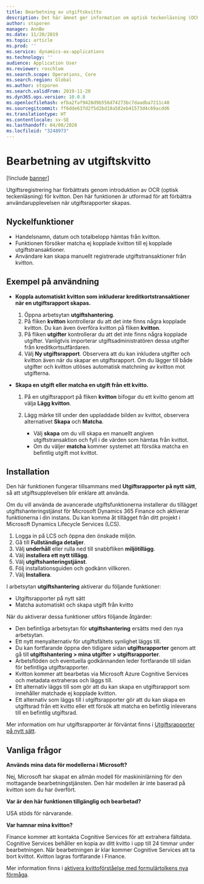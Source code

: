 ```yaml
---
title: Bearbetning av utgiftskvitto
description: Det här ämnet ger information om optisk teckenläsning (OCR) av kvitton. Den här funktionen är utformad för att förbättra användarupplevelsen när utgiftsrapporter skapas i Microsoft Dynamics 365 Finance.
author: stsporen
manager: AnnBe
ms.date: 11/20/2019
ms.topic: article
ms.prod: ''
ms.service: dynamics-ax-applications
ms.technology: ''
audience: Application User
ms.reviewer: roschlom
ms.search.scope: Operations, Core
ms.search.region: Global
ms.author: stsporen
ms.search.validFrom: 2019-11-20
ms.dyn365.ops.version: 10.0.8
ms.openlocfilehash: efba2faf9428d9b556d74273bc7daadba7211c48
ms.sourcegitcommit: ff6dde637d2f5d2bd18a582eb41573d4c69acdd6
ms.translationtype: HT
ms.contentlocale: sv-SE
ms.lasthandoff: 04/08/2020
ms.locfileid: "3248973"
---
```

# <a name="expense-receipt-processing"></a>Bearbetning av utgiftskvitto

[!include [banner](../includes/banner.md)]

Utgiftsregistrering har förbättrats genom introduktion av OCR (optisk teckenläsning) för kvitton. Den här funktionen är utformad för att förbättra användarupplevelsen när utgiftsrapporter skapas.

## <a name="key-features"></a>Nyckelfunktioner

- Handelsnamn, datum och totalbelopp hämtas från kvitton.
- Funktionen försöker matcha ej kopplade kvitton till ej kopplade utgiftstransaktioner.
- Användare kan skapa manuellt registrerade utgiftstransaktioner från kvitton.

## <a name="usage-examples"></a>Exempel på användning

- **Koppla automatiskt kvitton som inkluderar kreditkortstransaktioner när en utgiftsrapport skapas.**

    1. Öppna arbetsytan **utgiftshantering**.
    2. På fliken **kvitton** kontrollerar du att det inte finns några kopplade kvitton. Du kan även överföra kvitton på fliken **kvitton**.
    3. På fliken **utgifter** kontrollerar du att det inte finns några kopplade utgifter. Vanligtvis importerar utgiftsadministratören dessa utgifter från kreditkortsutfärdaren.
    4. Välj **Ny utgiftsrapport**. Observera att du kan inkludera utgifter och kvitton även när du skapar en utgiftsrapport. Om du lägger till både utgifter och kvitton utlöses automatisk matchning av kvitton mot utgifterna.

- **Skapa en utgift eller matcha en utgift från ett kvitto.**

    1. På en utgiftsrapport på fliken **kvitton** bifogar du ett kvitto genom att välja **Lägg kvitton**.
    2. Lägg märke till under den uppladdade bilden av kvittot, observera alternativet **Skapa** och **Matcha**.

        - Välj **skapa** om du vill skapa en manuellt angiven utgiftstransaktion och fyll i de värden som hämtas från kvittot.
        - Om du väljer **matcha** kommer systemet att försöka matcha en befintlig utgift mot kvittot.

## <a name="installation"></a>Installation

Den här funktionen fungerar tillsammans med **Utgiftsrapporter på nytt sätt**, så att utgiftsupplevelsen blir enklare att använda.

Om du vill använda de avancerade utgiftsfunktionerna installerar du tillägget utgiftshanteringstjänst för Microsoft Dynamics 365 Finance och aktiverar funktionerna i din instans. Du kan komma åt tillägget från ditt projekt i Microsoft Dynamics Lifecycle Services (LCS).

1. Logga in på LCS och öppna den önskade miljön.
2. Gå till **Fullständiga detaljer**.
3. Välj **underhåll** eller rulla ned till snabbfliken **miljötillägg**.
4. Välj **installera ett nytt tillägg**.
5. Välj **utgiftshanteringstjänst**.
6. Följ installationsguiden och godkänn villkoren.
7. Välj **Installera**.

I arbetsytan **utgiftshantering** aktiverar du följande funktioner:

- Utgiftsrapporter på nytt sätt
- Matcha automatiskt och skapa utgift från kvitto

När du aktiverar dessa funktioner utförs följande åtgärder:

- Den befintliga arbetsytan för **utgiftshantering** ersätts med den nya arbetsytan.
- Ett nytt menyalternativ för utgiftsfältets synlighet läggs till.
- Du kan fortfarande öppna den tidigare sidan **utgiftsrapporter** genom att gå till **utgiftshantering > mina utgifter > utgiftsrapporter**.
- Arbetsflöden och eventuella godkännanden leder fortfarande till sidan för befintliga utgiftsrapporter.
- Kvitton kommer att bearbetas via Microsoft Azure Cognitive Services och metadata extraheras och läggs till.
- Ett alternativ läggs till som gör att du kan skapa en utgiftsrapport som innehåller matchade ej kopplade kvitton.
- Ett alternativ som läggs till i utgiftsrapporter gör att du kan skapa en utgiftsrad från ett kvitto eller ett försök att matcha en befintlig inleverans till en befintlig utgiftsrad.

Mer information om hur utgiftsrapporter är förväntat finns i [Utgiftsrapporter på nytt sätt](ExpenseWorkspaceNew.md).

## <a name="frequently-asked-questions"></a>Vanliga frågor

**Används mina data för modellerna i Microsoft?**

Nej, Microsoft har skapat en allmän modell för maskininlärning för den mottagande bearbetningstjänsten. Den här modellen är inte baserad på kvitton som du har överfört.

**Var är den här funktionen tillgänglig och bearbetad?**

USA stöds för närvarande.

**Var hamnar mina kvitton?**

Finance kommer att kontakta Cognitive Services för att extrahera fältdata. Cognitive Services behåller en kopia av ditt kvitto i upp till 24 timmar under bearbetningen. När bearbetningen är klar kommer Cognitive Services att ta bort kvittot. Kvitton lagras fortfarande i Finance.

Mer information finns i [aktivera kvittoförståelse med formulärtolkens nya förmåga](https://azure.microsoft.com/blog/enable-receipt-understanding-with-form-recognizer-s-new-capability/).
